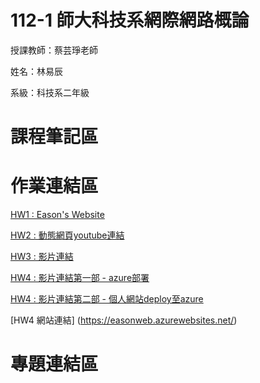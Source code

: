 # 112-1 師大科技系網際網路概論

授課教師：蔡芸琤老師

姓名：林易辰

系級：科技系二年級

# 課程筆記區

# 作業連結區


[HW1 : Eason's Website](https://eason-lin0213.github.io/MyWeb/)

[HW2 : 動態網頁youtube連結](https://youtu.be/EZ7-nv0QpPo)

[HW3 :  影片連結](https://youtu.be/dlZkDsumNw8)

[HW4 :  影片連結第一部 - azure部署](https://www.youtube.com/watch?v=BuVUS78uBb4)

[HW4 :  影片連結第二部 - 個人網站deploy至azure](https://youtu.be/AhnMq_v3hPY)

[HW4 網站連結] (https://easonweb.azurewebsites.net/)

# 專題連結區
